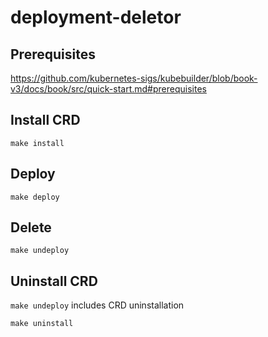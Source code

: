 # deployment-deletor

## Prerequisites

https://github.com/kubernetes-sigs/kubebuilder/blob/book-v3/docs/book/src/quick-start.md#prerequisites

## Install CRD

```
make install
```

## Deploy

```
make deploy
```

## Delete

```
make undeploy
```

## Uninstall CRD

`make undeploy` includes CRD uninstallation

```
make uninstall
```
